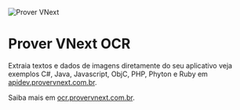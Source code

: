 
![Prover VNext](https://avatars1.githubusercontent.com/u/32902372?s=460&v=4)



# Prover VNext OCR

Extraia textos e dados de imagens diretamente do seu aplicativo veja exemplos C#, Java, Javascript, ObjC, PHP, Phyton e Ruby em [apidev.provervnext.com.br](https://apidev.provervnext.com.br/docs/services/59f7af9f6449a512a4e92e47/operations/59f7af9f6449a50f205423a5).

Saiba mais em [ocr.provervnext.com.br](https://ocr.provervnext.com.br/).

